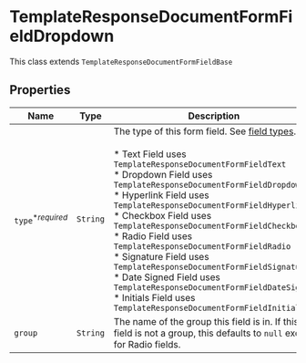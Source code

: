 

# TemplateResponseDocumentFormFieldDropdown

This class extends `TemplateResponseDocumentFormFieldBase`

## Properties

| Name | Type | Description | Notes |
|------------ | ------------- | ------------- | -------------|
| `type`<sup>*_required_</sup> | ```String``` |  The type of this form field. See [field types](/api/reference/constants/#field-types).<br><br>* Text Field uses `TemplateResponseDocumentFormFieldText`<br>* Dropdown Field uses `TemplateResponseDocumentFormFieldDropdown`<br>* Hyperlink Field uses `TemplateResponseDocumentFormFieldHyperlink`<br>* Checkbox Field uses `TemplateResponseDocumentFormFieldCheckbox`<br>* Radio Field uses `TemplateResponseDocumentFormFieldRadio`<br>* Signature Field uses `TemplateResponseDocumentFormFieldSignature`<br>* Date Signed Field uses `TemplateResponseDocumentFormFieldDateSigned`<br>* Initials Field uses `TemplateResponseDocumentFormFieldInitials`  |  |
| `group` | ```String``` |  The name of the group this field is in. If this field is not a group, this defaults to `null` except for Radio fields.  |  |



